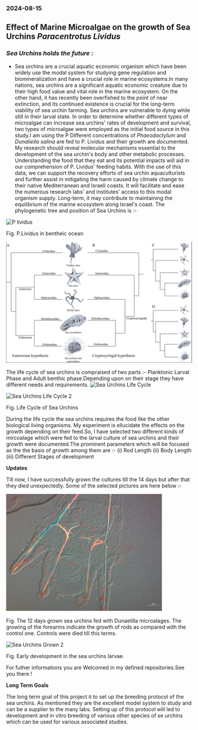 ### 2024-08-15 
## Effect of Marine Microalgae on the growth of Sea Urchins *Paracentrotus Lividus*
### *Sea Urchins holds the future :*

* Sea urchins are a crucial aquatic economic organism which have been widely use the modal system for studying gene regulation and biomineralization and have a crucial role in marine ecosystems.In many nations, sea urchins are a significant aquatic economic creature due to their high food value and vital role in the marine ecosystem. On the other hand, it has recently been overfished to the point of near extinction, and its continued existence is crucial for the long-term viability of sea urchin farming. Sea urchins are vulnerable to dying while still in their larval state. In order to determine whether different types of microalgae can increase sea urchins' rates of development and survival, two types of microalgae were employed as the initial food source in this study.I am using the P Different concentrations of *Phaeodactylum* and *Dunaliella salina* are fed to P. Lividus and their growth are documented. My research should reveal molecular mechanisms essential to the development of the sea urchin's body and other metabolic processes. Understanding the food that they eat and its potential impacts will aid in our comprehension of P. Lividus' feeding habits. With the use of this data, we can support the recovery efforts of sea urchin aquaculturists and further assist in mitigating the harm caused by climate change to their native Mediterranean and Israeli coasts. It will facilitate and ease the numerous research labs' and institutes' access to this modal organism supply. Long-term, it may contribute to maintaining the equilibrium of the marine ecosystem along Israel's coast. The phylogenetic tree and position of Sea Urchins is :-  

![P lividus](https://github.com/prakashaman717/Effect-of-Marine-Microalgae-on-the-developmental-growth-of-Sea-Urchins-Paracentrotus-Lividus/blob/main/Images/P%20lividus.jpg) 

Fig. P.Lividus in bentheic ocean

![Phlogenetic Tree](https://github.com/prakashaman717/Effect-of-Marine-Microalgae-on-the-growth-of-Sea-Urchins/blob/main/Images/Phylogenetic%20Tree%20.png)

The life cycle of sea urchins is compraised of two parts :- Planktonic Larval Phase and Adult benthic phase.Depending upon on their stage they have different needs and requirements.
![Sea Urchins Life Cycle](https://github.com/prakashaman717/Effect-of-Marine-Microalgae-on-the-growth-of-Sea-Urchins/blob/main/Images/Sea%20Urchins%20Life%20Cycle.jpeg)

![Sea Urchins Life Cycle 2](https://github.com/prakashaman717/Effect-of-Marine-Microalgae-on-the-growth-of-Sea-Urchins/blob/main/Images/Sea%20Urchins%20Life%20Cycle%202.jpeg)

Fig. Life Cycle of Sea Urchins

During the life cycle the sea urchins requires the food like the other biological living organisms. My experiment is ellucidate the effects on the growth depending on their feed.So, I have selected two different kinds of mircoalage which were fed to the larval culture of sea urchins and their growth were documented.The prominent parameters which will be focused as the the basis of growth among them are :- 
(i) Rod Length
(ii) Body Length
(iii) Different Stages of development

**Updates**

Till now, I have successfully grown the cultures till the 14 days but after that they died unexpectedly. Some of the selected pictures are here below :- 

![Sea Urchins Grown Ones](https://github.com/prakashaman717/Effect-of-Marine-Microalgae-on-the-growth-of-Sea-Urchins/blob/main/Images/Sea%20Urchins%20Grown%20Ones.jpg)

Fig. The 12 days grown sea urchins fed with Dunaelilla microalages. The growing of the forearms indicate the growth of rods as compared with the control one. Controls were died till           this terms.

![Sea Urchins Grown 2](https://github.com/prakashaman717/Effect-of-Marine-Microalgae-on-the-growth-of-Sea-Urchins/blob/main/Images/Sea%20Urchins%20Grown%202.png)



Fig. Early development in the sea urchins larvae.

For futher informations you are Welcomed in my defined repositories.See you there !

**Long Term Goals**

The long term goal of this project it to set up the breeding protocol of the sea urchins. As mentioned they are the excellent model system to study and can be a supplier to the many labs. Setting up of this protocol will led to development and in vitro breeding of various other species of se urchins which can be used for various associated studies. 

